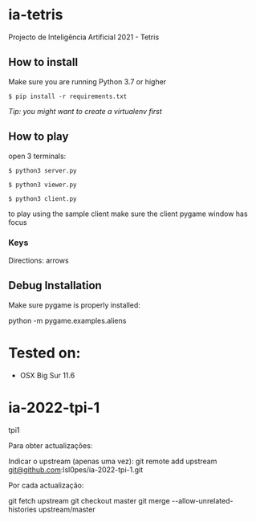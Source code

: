 # ia-tetris
Projecto de Inteligência Artificial 2021 - Tetris

## How to install
Make sure you are running Python 3.7 or higher

`$ pip install -r requirements.txt`

*Tip: you might want to create a virtualenv first*

## How to play

open 3 terminals:

`$ python3 server.py`

`$ python3 viewer.py`

`$ python3 client.py`

to play using the sample client make sure the client pygame window has focus

### Keys

Directions: arrows

## Debug Installation

Make sure pygame is properly installed:

python -m pygame.examples.aliens

# Tested on:
- OSX Big Sur 11.6

# ia-2022-tpi-1
tpi1


Para obter actualizações:

Indicar o upstream (apenas uma vez):
git remote add upstream git@github.com:lsl0pes/ia-2022-tpi-1.git

Por cada actualização:

git fetch upstream
git checkout master
git merge --allow-unrelated-histories upstream/master

